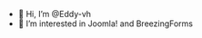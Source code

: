 - 👋 Hi, I’m @Eddy-vh
- 👀 I’m interested in Joomla! and BreezingForms

<!---
Eddy-vh/Eddy-vh is a ✨ special ✨ repository because its `README.md` (this file) appears on your GitHub profile.
You can click the Preview link to take a look at your changes.
--->
